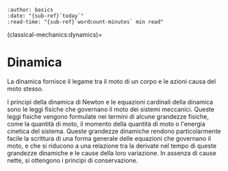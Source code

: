 ```{article-info}
:author: basics
:date: "{sub-ref}`today`"
:read-time: "{sub-ref}`wordcount-minutes` min read"
```

(classical-mechanics:dynamics)=
# Dinamica

La dinamica fornisce il legame tra il moto di un corpo e le azioni causa del moto stesso.

I principi della dinamica di Newton e le equazioni cardinali della dinamica sono le leggi fisiche che governano il moto dei sistemi meccanici. Queste leggi fisiche vengono formulate nei termini di alcune grandezze fisiche, come la quantità di moto, il momento della quantità di moto o l'energia cinetica del sistema. Queste grandezze dinamiche rendono particolarmente facile la scrittura di una forma generale delle equazioni che governano il moto, e che si riducono a una relazione tra la derivate nel tempo di queste grandezze dinamiche e le cause della loro variazione. In assenza di cause nette, si ottengono i princìpi di conservazione.


